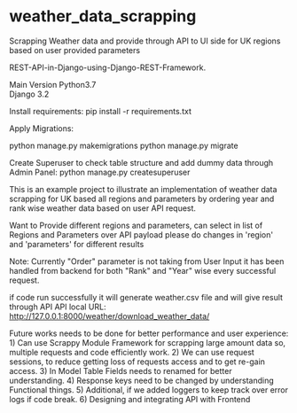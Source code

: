 # weather_data_scrapping
Scrapping Weather data and provide through API to UI side for UK regions based on user provided parameters

REST-API-in-Django-using-Django-REST-Framework.

Main Version
Python3.7  
Django 3.2

Install requirements:
pip install -r requirements.txt

Apply Migrations:

python manage.py makemigrations
python manage.py migrate

Create Superuser to check table structure and add dummy data through Admin Panel:
python manage.py createsuperuser

This is an example project to illustrate an implementation of weather data scrapping for UK based all regions and parameters 
by ordering year and rank wise weather data based on user API request.


Want to Provide different regions and parameters, can select in list of Regions and Parameters over API payload
    please do changes in 'region' and 'parameters' for different results 


Note:
   Currently "Order" parameter is not taking from User Input it has been handled from backend for both "Rank" and "Year" 
   wise every successful request. 

if code run successfully it will generate weather.csv file and will give result through API
API local URL:
 http://127.0.0.1:8000/weather/download_weather_data/


Future works needs to be done for better performance and user experience:
    1)  Can use Scrappy Module Framework for scrapping large amount data so, multiple requests and code efficiently work.
    2)  We can use request sessions, to reduce getting loss of requests access and to get re-gain access.
    3)  In Model Table Fields needs to renamed for better understanding.
    4)  Response keys need to be changed by understanding Functional things.
    5)  Additional, if we added loggers to keep track over error logs if code break.
    6)  Designing and integrating API with Frontend 

